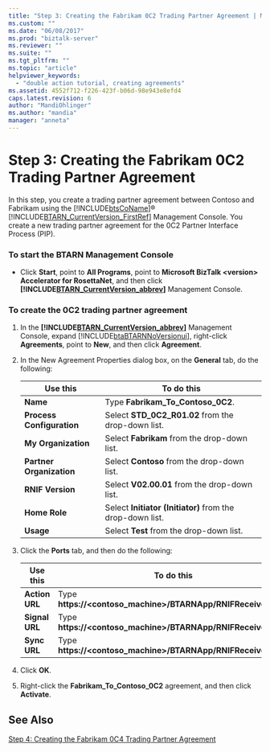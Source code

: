 ```yaml
---
title: "Step 3: Creating the Fabrikam 0C2 Trading Partner Agreement | Microsoft Docs"
ms.custom: ""
ms.date: "06/08/2017"
ms.prod: "biztalk-server"
ms.reviewer: ""
ms.suite: ""
ms.tgt_pltfrm: ""
ms.topic: "article"
helpviewer_keywords: 
  - "double action tutorial, creating agreements"
ms.assetid: 4552f712-f226-423f-b06d-98e943e8efd4
caps.latest.revision: 6
author: "MandiOhlinger"
ms.author: "mandia"
manager: "anneta"
---
```

# Step 3: Creating the Fabrikam 0C2 Trading Partner Agreement
In this step, you create a trading partner agreement between Contoso and Fabrikam using the [!INCLUDE[btsCoName](../../includes/btsconame-md.md)]® [!INCLUDE[BTARN_CurrentVersion_FirstRef](../../includes/btarn-currentversion-firstref-md.md)] Management Console. You create a new trading partner agreement for the 0C2 Partner Interface Process (PIP).  
  
### To start the BTARN Management Console  
  
-   Click **Start**, point to **All Programs**, point to **Microsoft BizTalk \<version\> Accelerator for RosettaNet**, and then click **[!INCLUDE[BTARN_CurrentVersion_abbrev](../../includes/btarn-currentversion-abbrev-md.md)]** Management Console.  
  
### To create the 0C2 trading partner agreement  
  
1.  In the **[!INCLUDE[BTARN_CurrentVersion_abbrev](../../includes/btarn-currentversion-abbrev-md.md)]** Management Console, expand [!INCLUDE[btaBTARNNoVersionui](../../includes/btabtarnnoversionui-md.md)], right-click **Agreements**, point to **New**, and then click **Agreement**.  
  
2.  In the New Agreement Properties dialog box, on the **General** tab, do the following:  
  
    |Use this|To do this|  
    |--------------|----------------|  
    |**Name**|Type **Fabrikam_To_Contoso_0C2**.|  
    |**Process Configuration**|Select **STD_0C2_R01.02** from the drop-down list.|  
    |**My Organization**|Select **Fabrikam** from the drop-down list.|  
    |**Partner Organization**|Select **Contoso** from the drop-down list.|  
    |**RNIF Version**|Select **V02.00.01** from the drop-down list.|  
    |**Home Role**|Select **Initiator (Initiator)** from the drop-down list.|  
    |**Usage**|Select **Test** from the drop-down list.|  
  
3.  Click the **Ports** tab, and then do the following:  
  
    |Use this|To do this|  
    |--------------|----------------|  
    |**Action URL**|Type **https://<contoso_machine>/BTARNApp/RNIFReceive.aspx**.|  
    |**Signal URL**|Type **https://<contoso_machine>/BTARNApp/RNIFReceive.aspx**.|  
    |**Sync URL**|Type **https://<contoso_machine>/BTARNApp/RNIFReceive.aspx**.|  
  
4.  Click **OK**.  
  
5.  Right-click the **Fabrikam_To_Contoso_0C2** agreement, and then click **Activate**.  
  
## See Also  
 [Step 4: Creating the Fabrikam 0C4 Trading Partner Agreement](../../adapters-and-accelerators/accelerator-rosettanet/step-4-creating-the-fabrikam-0c4-trading-partner-agreement.md)